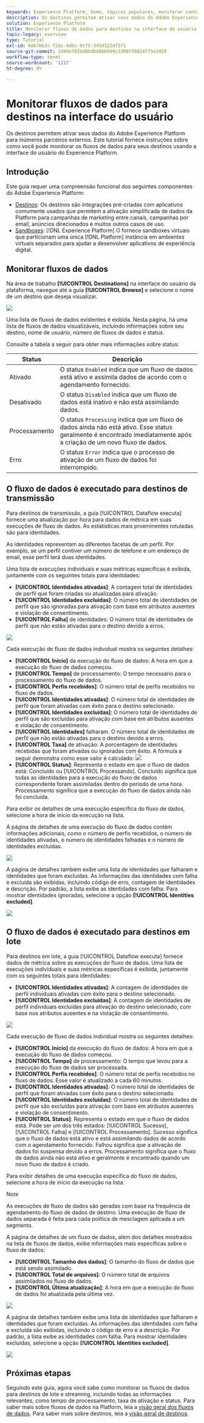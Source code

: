 ```yaml
---
keywords: Experience Platform, home, tópicos populares, monitorar contas, monitorar fluxos de dados, fluxos de dados, destinos
description: Os destinos permitem ativar seus dados do Adobe Experience Platform para inúmeros parceiros externos. Este tutorial fornece instruções sobre como você pode monitorar os fluxos de dados para seus destinos usando a interface do usuário do Experience Platform.
solution: Experience Platform
title: Monitorar fluxos de dados para destinos na interface do usuário
topic-legacy: overview
type: Tutorial
exl-id: 8eb7bb3c-f2dc-4dbc-9cf5-3d5d3224f5f1
source-git-commit: 1d40ef02bd0bdb48bb999c3308f78824f75e3459
workflow-type: tm+mt
source-wordcount: '1117'
ht-degree: 0%

---
```


# Monitorar fluxos de dados para destinos na interface do usuário

Os destinos permitem ativar seus dados do Adobe Experience Platform para inúmeros parceiros externos. Este tutorial fornece instruções sobre como você pode monitorar os fluxos de dados para seus destinos usando a interface do usuário do Experience Platform.

## Introdução

Este guia requer uma compreensão funcional dos seguintes componentes do Adobe Experience Platform:

- [Destinos](../../destinations/home.md): Os destinos são integrações pré-criadas com aplicativos comumente usados que permitem a ativação simplificada de dados da Platform para campanhas de marketing entre canais, campanhas por email, anúncios direcionados e muitos outros casos de uso.
- [Sandboxes](../../sandboxes/home.md):  [!DNL Experience Platform] O fornece sandboxes virtuais que particionam uma única  [!DNL Platform] instância em ambientes virtuais separados para ajudar a desenvolver aplicativos de experiência digital.

## Monitorar fluxos de dados

Na área de trabalho **[!UICONTROL Destinations]** na interface do usuário da plataforma, navegue até a guia **[!UICONTROL Browse]** e selecione o nome de um destino que deseja visualizar.

![](../assets/ui/monitor-destinations/select-destination.png)

Uma lista de fluxos de dados existentes é exibida. Nesta página, há uma lista de fluxos de dados visualizáveis, incluindo informações sobre seu destino, nome de usuário, número de fluxos de dados e status.

Consulte a tabela a seguir para obter mais informações sobre status:

| Status | Descrição |
| ------ | ----------- |
| Ativado | O status `Enabled` indica que um fluxo de dados está ativo e assimila dados de acordo com o agendamento fornecido. |
| Desativado | O status `Disabled` indica que um fluxo de dados está inativo e não está assimilando dados. |
| Processamento | O status `Processing` indica que um fluxo de dados ainda não está ativo. Esse status geralmente é encontrado imediatamente após a criação de um novo fluxo de dados. |
| Erro | O status `Error` indica que o processo de ativação de um fluxo de dados foi interrompido. |

## O fluxo de dados é executado para destinos de transmissão

Para destinos de transmissão, a guia [!UICONTROL Dataflow executa] fornece uma atualização por hora para dados de métrica em suas execuções de fluxo de dados. As estatísticas mais proeminentes rotuladas são para identidades.

As identidades representam as diferentes facetas de um perfil. Por exemplo, se um perfil contiver um número de telefone e um endereço de email, esse perfil terá duas identidades.

Uma lista de execuções individuais e suas métricas específicas é exibida, juntamente com os seguintes totais para identidades:

- **[!UICONTROL Identidades ativadas]**: A contagem total de identidades de perfil que foram criadas ou atualizadas para ativação.
- **[!UICONTROL Identidades excluídas]**: O número total de identidades de perfil que são ignoradas para ativação com base em atributos ausentes e violação de consentimento.
- **[!UICONTROL Falha]** de identidades: O número total de identidades de perfil que não estão ativadas para o destino devido a erros.

![](../assets/ui/monitor-destinations/dataflow-runs-stream.png)

Cada execução de fluxo de dados individual mostra os seguintes detalhes:

- **[!UICONTROL Início]** da execução do fluxo de dados: A hora em que a execução do fluxo de dados começou.
- **[!UICONTROL Tempo]** de processamento: O tempo necessário para o processamento do fluxo de dados.
- **[!UICONTROL Perfis recebidos]**: O número total de perfis recebidos no fluxo de dados.
- **[!UICONTROL Identidades ativadas]**: O número total de identidades de perfil que foram ativadas com êxito para o destino selecionado.
- **[!UICONTROL Identidades excluídas]**: O número total de identidades de perfil que são excluídas para ativação com base em atributos ausentes e violação de consentimento.
- **[!UICONTROL Identidades]** falharam. O número total de identidades de perfil que não estão ativadas para o destino devido a erros.
- **[!UICONTROL Taxa]** de ativação: A porcentagem de identidades recebidas que foram ativadas ou ignoradas com êxito. A fórmula a seguir demonstra como esse valor é calculado:
   ![](../assets/ui/monitor-destinations/activation-rate-formula.png)
- **[!UICONTROL Status]**: Representa o estado em que o fluxo de dados está: Concluído   ou  [!UICONTROL Processando].  Concluído significa que todas as identidades para a execução do fluxo de dados correspondente foram assimiladas dentro do período de uma hora.  Processamento significa que a execução do fluxo de dados ainda não foi concluída.

Para exibir os detalhes de uma execução específica do fluxo de dados, selecione a hora de início da execução na lista.

A página de detalhes de uma execução do fluxo de dados contém informações adicionais, como o número de perfis recebidos, o número de identidades ativadas, o número de identidades falhadas e o número de identidades excluídas.

![](../assets/ui/monitor-destinations/dataflow-details-stream.png)

A página de detalhes também exibe uma lista de identidades que falharam e identidades que foram excluídas. As informações das identidades com falha e excluída são exibidas, incluindo código de erro, contagem de identidades e descrição. Por padrão, a lista exibe as identidades com falha. Para mostrar identidades ignoradas, selecione a opção **[!UICONTROL Identities excluded]**.

![](../assets/ui/monitor-destinations/dataflow-records-stream.png)

## O fluxo de dados é executado para destinos em lote

Para destinos em lote, a guia [!UICONTROL Dataflow executa] fornece dados de métrica sobre as execuções do fluxo de dados. Uma lista de execuções individuais e suas métricas específicas é exibida, juntamente com os seguintes totais para identidades:

- **[!UICONTROL Identidades ativadas]**: A contagem de identidades de perfil individuais ativadas com êxito para o destino selecionado.
- **[!UICONTROL Identidades excluídas]**: A contagem de identidades de perfil individuais excluídas para ativação do destino selecionado, com base nos atributos ausentes e na violação de consentimento.

![](../assets/ui/monitor-destinations/dataflow-runs-batch.png)

Cada execução de fluxo de dados individual mostra os seguintes detalhes:

- **[!UICONTROL Início]** da execução do fluxo de dados: A hora em que a execução do fluxo de dados começou.
- **[!UICONTROL Tempo]** de processamento: O tempo que levou para a execução do fluxo de dados ser processada.
- **[!UICONTROL Perfis recebidos]**: O número total de perfis recebidos no fluxo de dados. Esse valor é atualizado a cada 60 minutos.
- **[!UICONTROL Identidades ativadas]**: O número total de identidades de perfil que foram ativadas com êxito para o destino selecionado.
- **[!UICONTROL Identidades excluídas]**: O número total de identidades de perfil que são excluídas para ativação com base em atributos ausentes e violação de consentimento.
- **[!UICONTROL Status]**: Representa o estado em que o fluxo de dados está. Pode ser um dos três estados: [!UICONTROL Sucesso], [!UICONTROL Falha] e [!UICONTROL Processamento].  Sucesso significa que o fluxo de dados está ativo e está assimilando dados de acordo com o agendamento fornecido.  Falhou significa que a ativação de dados foi suspensa devido a erros.  Processamento significa que o fluxo de dados ainda não está ativo e geralmente é encontrado quando um novo fluxo de dados é criado.

Para exibir detalhes de uma execução específica do fluxo de dados, selecione a hora de início da execução na lista.

>[!NOTE]
>
>As execuções de fluxo de dados são geradas com base na frequência de agendamento do fluxo de dados de destino. Uma execução de fluxo de dados separada é feita para cada política de mesclagem aplicada a um segmento.

A página de detalhes de um fluxo de dados, além dos detalhes mostrados na lista de fluxos de dados, exibe informações mais específicas sobre o fluxo de dados:

- **[!UICONTROL Tamanho dos dados]**: O tamanho do fluxo de dados que está sendo assimilado.
- **[!UICONTROL Total de arquivos]**: O número total de arquivos assimilados no fluxo de dados.
- **[!UICONTROL Última atualização]**: A hora em que a execução do fluxo de dados foi atualizada pela última vez.

![](../assets/ui/monitor-destinations/dataflow-batch.png)

A página de detalhes também exibe uma lista de identidades que falharam e identidades que foram excluídas. As informações das identidades com falha e excluída são exibidas, incluindo o código de erro e a descrição. Por padrão, a lista exibe as identidades com falha. Para mostrar identidades excluídas, selecione a opção **[!UICONTROL Identities excluded]**.

![](../assets/ui/monitor-destinations/dataflow-records-batch.png)


## Próximas etapas

Seguindo este guia, agora você sabe como monitorar os fluxos de dados para destinos de lote e streaming, incluindo todas as informações relevantes, como tempo de processamento, taxa de ativação e status. Para saber mais sobre fluxos de dados na Platform, leia a [visão geral dos fluxos de dados](../home.md). Para saber mais sobre destinos, leia a [visão geral de destinos](../../destinations/home.md).